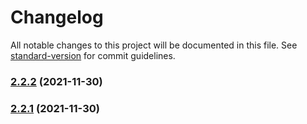# Changelog

All notable changes to this project will be documented in this file. See [standard-version](https://github.com/conventional-changelog/standard-version) for commit guidelines.

### [2.2.2](https://github.com/gforti/doc-samples/compare/v2.2.1...v2.2.2) (2021-11-30)

### [2.2.1](https://github.com/gforti/doc-samples/compare/v2.3.0...v2.2.1) (2021-11-30)
